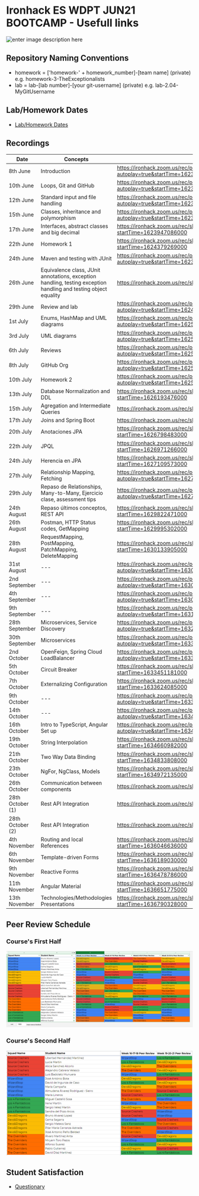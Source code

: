 # Ironhack ES WDPT JUN21 BOOTCAMP - Usefull links

![enter image description here](https://avatars.githubusercontent.com/u/54281267?s=280&v=4)

## Repository Naming Conventions
- homework = ['homework-' + homework_number]-[team name] (private) e.g. homework-3-TheExceptionalists
- lab = lab-[lab number]-[your git-username] (private) e.g. lab-2.04-MyGitUsername

## Lab/Homework Dates
- [Lab/Homework Dates](https://docs.google.com/spreadsheets/d/1tpw8vD7zLjgnOP7_95Lr8erMxbR1I3fnPhFler4UEJc/edit#gid=0)  

## Recordings
| Date | Concepts | Link |
| --- | --- | --- |
| 8th June | Introduction | https://ironhack.zoom.us/rec/play/JNsCUheqi_DBHDZ10UWsiq149hj8WEp9OfY0CHt0IrsQ4VJlBAtK8imgtKzblsYFnD3pjI6_6nybP_1m.J7-g-rPdIDtVaZ-r?autoplay=true&startTime=1623169247000 |
| 10th June | Loops, Git and GitHub | https://ironhack.zoom.us/rec/play/s6-uzw0scBuVPra923wKx79Ftr_2jQfpnTOyy05Z2LVYWlvPr12JXiLHoEL2DLaxJGAvDe7ctXzK_F-R.DUZnVHJGHZX5B1lA?autoplay=true&startTime=1623342309000 |
| 12th June | Standard input and file handling | https://ironhack.zoom.us/rec/play/3DzQ9JydsKf_Er9RMhLBcoTXmolEQfQUbwLUpb5hRmPiBdjl3DQUuZNVh_jCL08q11amr_wYMXCJSmrR.sa7DYGFhtEHz12d1?autoplay=true&startTime=1623480892000 |
| 15th June | Classes, inheritance and polymorphism | https://ironhack.zoom.us/rec/play/Ijy6hFfD7-8F8eDjSMSAnYkd0c-iyWS8UVYNfw22zOlnzDSAgkWcRlO46KT0uZWZgfMSAQhbHUTmiq6-.yn51iK2SUPzDgRPO?autoplay=true&startTime=1623774524000 |
| 17th June | Interfaces, abstract classes and big decimal | https://ironhack.zoom.us/rec/share/TPiekuYlyQonWN3C7a1uRPo4nuzsZ-Sw48r4k3K1zKnIqVAYt6-198S1TVJG9CW7.f1ZbXl4JOOLdPyQ7?startTime=1623947086000 |
| 22th June | Homework 1 | https://ironhack.zoom.us/rec/share/JusGghgCbAU5GJquJ94AS6ZMHHrY855mV6Eg6fZNrB39m5iAI1QHfFLoPuLeJ_s.oCOaL9yDFDu4DDuR?startTime=1624379269000 |
| 24th June | Maven and testing with JUnit | https://ironhack.zoom.us/rec/play/JNsCUheqi_DBHDZ10UWsiq149hj8WEp9OfY0CHt0IrsQ4VJlBAtK8imgtKzblsYFnD3pjI6_6nybP_1m.J7-g-rPdIDtVaZ-r?autoplay=true&startTime=1623169247000 |
| 26th June | Equivalence class, JUnit annotations, exception handling, testing exception handling and testing object equality | https://ironhack.zoom.us/rec/share/nVp3bdTjAzfY33IXdlS0VqiyFhAXbugVEFgjo_00kYWalS3-pOJ9YPLXmyEyCj45.F2Ncw2XWJbIx9HXg?startTime=1624690518000 |
| 29th June | Review and lab | https://ironhack.zoom.us/rec/play/kwRnGD5-eOh3cKGxC4Ne13L2RZtRJ3zewZIKAof5w34BzevEJyJ0flqD7xD8t7IT2whA4ZI2zdKsLRHP.RAk_7FmFTi0QN8HH?autoplay=true&startTime=1624984108000 |
| 1st July | Enums, HashMap and UML diagrams | https://ironhack.zoom.us/rec/play/D5XR8CAEfwtxkHuX77VhScfgNGYQniAZKSKloFcqIY0WoketEdtVUCzwl54EaeKx7BcIC4CNvnxX76Nd.JLE7ENRU9RQnmxV1?autoplay=true&startTime=1625153223000 |
| 3rd July | UML diagrams | https://ironhack.zoom.us/rec/play/yVbdSaSaOPFBS_DMd7w7xMXlu93e6INZdjglZxd7cNasivVTk4XQI7AsdwLRc4jVSBS6urHL04P1rvI.AH82MXG8C-utgyXl?autoplay=true&startTime=1625294854000 |
| 6th July | Reviews | https://ironhack.zoom.us/rec/play/m7u8Lit1o9aC5r1LU1rdCL0okb02_mH7kvZgZErsn_CelJc_G9i9P35NsmugXk9LBL_BFFqPu5svLwP1.WAq_0x8-3_n-ejUZ?autoplay=true&startTime=1625588865000 |
| 8th July | GitHub Org | https://ironhack.zoom.us/rec/play/9jmDx2-w6ixgD_fGJavB_Ayme0MJlHX6rs_fE3qI4q7ASji2fGx5jc1LfHESgjpXs3YmtzoiCtoF2mhu.NUgTYveCUTaAJQrW?autoplay=true&startTime=1625761484000 |
| 10th July | Homework 2 | https://ironhack.zoom.us/rec/play/jCphOGKcyK9HzBh3pkRlYNE3Jb479uq3Rmkaz5aFjqutcPOBsRLisCppi9C8wsyd_oW7q4WprTko-tDi.OLB0iurNPLhvJ6cm?autoplay=true&startTime=1625900258000 |
| 13th July | Database Normalization and DDL | https://ironhack.zoom.us/rec/share/gKAMU_ZKjVT1lk5m5WFF8KnewM82BHGSoEjGT6oDLEv5GfNzsmLjM4KSvQl_aLXG.4Zm6-hH9Wg6Jl6ap?startTime=1626193476000 |
| 15th July | Agregation and Intermediate Queries | https://ironhack.zoom.us/rec/share/U6Gj5v4ke9pTxrF3ClofjgiNQvM4XgQ1RKIsG41l94fCaxtD5_Iqp__kuIWBZUed.oOo87TrXttQ6Rwy-?startTime=1626365855000 |
| 17th July | Joins and Spring Boot | https://ironhack.zoom.us/rec/share/dwTp4miKb5J2GZFUfNcvlND49byVdQQ3R9Rta2Sbwt_9-Of-APSNau3qxydcJGi2.t2lMp9PkCjpFk0i-?startTime=1626504988000 |
| 20th July | Anotaciones JPA | https://ironhack.zoom.us/rec/share/v-WoirboFaPsdR9DstRAN9XSO46f3fnMY7Dug2vFESv9O2cSGl1kYeveJqYrM85G.jG6J8cehmEB2PaFa?startTime=1626798483000 |
| 22th July | JPQL | https://ironhack.zoom.us/rec/share/QG7du-9qhFKcX5LYFD4ayLS6op9kLMX5WtkxobXxQ5NsBXGL21K5kfg8nGtxu-fy.9J-t46XSqe3h7Dk5?startTime=1626971266000 |
| 24th July | Herencia en JPA | https://ironhack.zoom.us/rec/share/pT0U-cg0r-47ADQtUmmsmV0VmuSSEomt-AMQYT5vl6iZ89oAwye46DbKLgizP5AU.46FFu7NW_VrNJtcU?startTime=1627109573000 |
| 27th July | Relationship Mapping, Fetching | https://ironhack.zoom.us/rec/play/5hlgtP1W8v8oLo9wH9yI6Ly8HaEjEKEuU0zJJ-Ml5x20j8rAx3jpqxTE6uOjL6GF2VAEY8DMw5y6KOb3.E3ylxkA8tczWOpl8?autoplay=true&startTime=1627403274000 |
| 29th July | Repaso de Relationships, Many-to-Many, Ejercicio clase, assessment tips | https://ironhack.zoom.us/rec/play/K_x2EUttYmvr959a1IzMOXdir1uJXgtGZLtSzL2cZfqtK-4zBs-Owhl-By7lwp8IFzneKLjXukRMKioG.OLhwQfAmeHTVM4vz?autoplay=true&startTime=1627576128000 |
| 24th August | Repaso últimos conceptos, REST API  | https://ironhack.zoom.us/rec/share/PO2_2XSs-eLYvSJ9WwjnsCTxDEQAg0RY3DfAmNGSAYDYdGsm3rq2F57WQF6gBdKe.Vt7u2Ln3Z3mw-qST?startTime=1629822471000 |
| 26th August | Postman, HTTP Status codes, GetMapping | https://ironhack.zoom.us/rec/share/S_6yTZVQMZPNnqvZQbIiqlWqzWOpXjhxomEsfChVQt2Di4h-dRPH7QKyp_fKgozp.n8yCE5PcK-Q7sBWW?startTime=1629995302000 |
| 28th August | RequestMapping, PostMapping, PatchMapping, DeleteMapping | https://ironhack.zoom.us/rec/share/BO0S7wuc51YeSJJSGCpPCREl9w9lkyFY4EXYHeeTqUsqkzODoIS2kda0enuGt6pJ.haPhEGo2xUkHMk6Y?startTime=1630133905000 |
| 31st August | --- | https://ironhack.zoom.us/rec/play/YRBtzQsM9Kbnip70DlaJp4kRu8ai3fx8Vm0QNkQX3vR2k2gbmgr-1crMBCjts2jq7hnYO01tTwX-IJoR.KOpUGY801qe_byyu?autoplay=true&startTime=1630427248000 |
| 2nd September | --- | https://ironhack.zoom.us/rec/play/piGdUvaHU5s6JJZAtDi3Y4sI2spCpJ9pM42PPYsIUAhOP2pxHvSHgIYm_VDAs9k5qMJPA7cPaAXtYVR2.WJSpH6csTZVhLz0Y?autoplay=true&startTime=1630599915000 |
| 4th September | --- | https://ironhack.zoom.us/rec/play/uugqQBSwowTD84NE1HGf55aI0GYCG0Q1ORY70ZWQhRHCQEOGsG7_Omi8HrVsCA9V0FRsvyEMD8D6EGXq.5GTBd_WXeNjke_Ue?autoplay=true&startTime=1630738525000 |
| 9th September | --- | https://ironhack.zoom.us/rec/play/l4GdMscUvfi9iF2YPVeIqGeqj55bSzVvE-D47mNjgRtm_Gyznv8xs9jtmmB2YotltNHIXBDxg6bPIrdw.OSIQOdLsXwEJxr7O?autoplay=true&startTime=1631204883000 |
| 28th September | Microservices, Service Discovery | https://ironhack.zoom.us/rec/play/UIFZxX9NSNXNJ6w3OC-wtOivZq3rpUyOw2a73DYKcz_8lcbMhZjohdXNezA8KUYTmH9cxEdVbzQjgv88.Ib4xcoz02jAYGBY3?autoplay=true&startTime=1632846341000 |
| 30th September | Microservices | https://ironhack.zoom.us/rec/play/xdNblebRwdHU0QSTSZ28l5cfwoUG5lSikCxy2kDbGp7CCwgLUQQk-x0WLd0Iuu8eC8Z31hX0oQUoBiMZ.OM2QdInc1Pk4eV78?autoplay=true&startTime=1633019331000 |
| 2nd October | OpenFeign, Spring Cloud LoadBalancer | https://ironhack.zoom.us/rec/play/2VF9cnSczNLjJx8yVAhVSkYMKoCl1Ll6FzTD_Z4cvnuftD7y7IGammcjj2CHYYrzZEheiR_niqLMlbaX.CgvOV2Xm3tUf0WYg?autoplay=true&startTime=1633157862000 |
| 5th October | Circuit Breaker | https://ironhack.zoom.us/rec/share/ywRLR8UIRzJcwbXIJmGFs3BTyqZlUsg2baeGtqvFMlG6UhU-zP97jWUzOL66qkQ.79MxD3ex3U59hsOc?startTime=1633451181000 |
| 7th October | Externalizing Configuration | https://ironhack.zoom.us/rec/share/_Z4bz6JXHtIFhkOHhuw1MSfJsjnOWl_Em--BQfXt7EUs32hXGp4dcsLOy9P7KARy.hAdbS-GReEiU6izQ?startTime=1633624085000 |
| 9th October | --- | https://ironhack.zoom.us/rec/play/6L9kmy3xHoJC92Z90-fulldUaeWceb8BlXqygOagoAJ_JUNzEEKD98VGpvD8t9BPdovInNtKbdrrKF90.0cPIPVc7_xt-P2b2?autoplay=true&startTime=1633762738000 |
| 14th October | --- | https://ironhack.zoom.us/rec/play/AVUX_Y99mb47uP0BSuK1qIygy8lNBj6Sk7PGZGh7YY2obhUR3MTJkZWfGdSDYfGSfJKGafw-iOcXljT8.IBX79TMbC2BZXORH?autoplay=true&startTime=1634228795000 |
| 16th October | Intro to TypeScript, Angular Set up | https://ironhack.zoom.us/rec/play/oEr3tBjXqureGzZWnQfJS6TPFuSVRBe4SKozS2tTbQN-2136XXJiEXyU5hfhu4HG4sE3f22WOXWYF3vD.w0pbr-e7sl2TUsEo?autoplay=true&startTime=1634367398000 |
| 19th October | String Interpolation | https://ironhack.zoom.us/rec/share/_ecq5NCimJip0WNsneWBRXkShYFj_rX4LjU-DEJ9Ejabq95XYQQu-XvwT8dGMPk3.Fb6ks_iGCveC8CBH?startTime=1634660982000 |
| 21th October | Two Way Data Binding | https://ironhack.zoom.us/rec/share/dWvHvAGGdC9zzWiarsDZcSIwPEc9Dha2aQtrslOgaascZzmSejIpoc3_OUQ6F7Qt.303wsq6rRXYFdABL?startTime=1634833808000 |
| 23th October | NgFor, NgClass, Models | https://ironhack.zoom.us/rec/share/QFEsB4T-ZgkHpYASViP0sHZYbJEkOE0tWRb7DTMgO2OAI-aevvPWjfjwt3fCQH8.opGBSmnvUF3vcaYq?startTime=1634972135000 |
| 26th October | Communication between components | https://ironhack.zoom.us/rec/share/lSTMSiJg7pKrlvE0mmKk0N5u6uO5j2ziCmOK-jMEkdi1Tecyrgt8BoMLCVRSIhWK.XE-EpmmV_fgvLCj7?startTime=1635265701000 |
| 28th October (1) | Rest API Integration | https://ironhack.zoom.us/rec/share/K7iTyYBo4dCTBgsqlgUtTUit7-v5uBWvZewqM-JtohsSaKJIYBkLTb6BHw7UlbXc.n4IlXH1PbKw-QqIn?startTime=1635438456000 |
| 28th October (2) | Rest API Integration | https://ironhack.zoom.us/rec/share/K7iTyYBo4dCTBgsqlgUtTUit7-v5uBWvZewqM-JtohsSaKJIYBkLTb6BHw7UlbXc.n4IlXH1PbKw-QqIn?startTime=1635443371000 |
| 4th November | Routing and local References | https://ironhack.zoom.us/rec/share/w6nxhr9fvm0ENWaJ7bKuLtkVob9taobEN5XIOevmhKb-QAJMe2zgBwooedFlGyqP.2K2JwrSGO91FbFT7?startTime=1636046636000 |
| 6th November | Template-driven Forms | https://ironhack.zoom.us/rec/share/ywdAoeuAzh9JrwLW0qur40GgHZuSVXL0xqoRnPeIzoFFgZLd7z4nPHkNewJvWQIs.AWiAKLwRzWs85qNN?startTime=1636189030000
| 9th November | Reactive Forms | https://ironhack.zoom.us/rec/share/twlXdTDJHoxiLq6CKkVfxQAyKjnygEK_B9_09l--zqqp82yd19G4vEV7ZDo_1NVn.uU9zEnXXwl9xCqwW?startTime=1636478786000
| 11th November | Angular Material | https://ironhack.zoom.us/rec/share/-SL4zdSq54_YJFMxH-CgGLd13CZDpBODmR6-zogmRHw2JhAq1q8J8hiXHn3qEm3g.0DH74iVCo6_5q24u?startTime=1636651775000
|  13th November | Technologies/Methodologies Presentations | https://ironhack.zoom.us/rec/share/DwpGcANWnrtQrQxoxzdSIrYTWiwxbQFLufYi7ENxAU50WFzw_kpcpJqFZdKp_TQI.JOgJoK4lmFVmgbLv?startTime=1636790328000

## Peer Review Schedule
### Course's First Half
![enter image description here](https://github.com/ES-IH-WDPT-JUN21/usefull-links/blob/main/peerReviewSchedule.png)
### Course's Second Half
![enter image description here](https://github.com/ES-IH-WDPT-JUN21/usefull-links/blob/main/peerReviewSchedule2.png)

## Student Satisfaction 
- [Questionary](https://ironhack.typeform.com/to/vELPxhbY)

